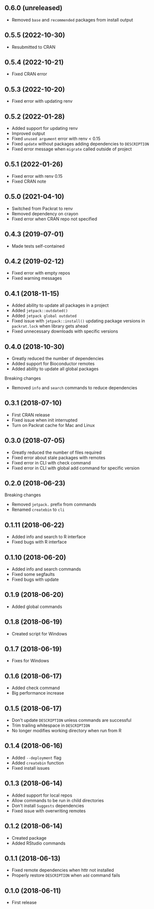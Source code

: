 ## 0.6.0 (unreleased)

- Removed `base` and `recommended` packages from install output

## 0.5.5 (2022-10-30)

- Resubmitted to CRAN

## 0.5.4 (2022-10-21)

- Fixed CRAN error

## 0.5.3 (2022-10-20)

- Fixed error with updating renv

## 0.5.2 (2022-01-28)

- Added support for updating renv
- Improved output
- Fixed `unused argument` error with renv < 0.15
- Fixed `update` without packages adding dependencies to `DESCRIPTION`
- Fixed error message when `migrate` called outside of project

## 0.5.1 (2022-01-26)

- Fixed error with renv 0.15
- Fixed CRAN note

## 0.5.0 (2021-04-10)

- Switched from Packrat to renv
- Removed dependency on crayon
- Fixed error when CRAN repo not specified

## 0.4.3 (2019-07-01)

- Made tests self-contained

## 0.4.2 (2019-02-12)

- Fixed error with empty repos
- Fixed warning messages

## 0.4.1 (2018-11-15)

- Added ability to update all packages in a project
- Added `jetpack::outdated()`
- Added `jetpack global outdated`
- Fixed issue with `jetpack::install()` updating package versions in `packrat.lock` when library gets ahead
- Fixed unnecessary downloads with specific versions

## 0.4.0 (2018-10-30)

- Greatly reduced the number of dependencies
- Added support for Bioconductor remotes
- Added ability to update all global packages

Breaking changes

- Removed `info` and `search` commands to reduce dependencies

## 0.3.1 (2018-07-10)

- First CRAN release
- Fixed issue when init interrupted
- Turn on Packrat cache for Mac and Linux

## 0.3.0 (2018-07-05)

- Greatly reduced the number of files required
- Fixed error about stale packages with remotes
- Fixed error in CLI with check command
- Fixed error in CLI with global add command for specific version

## 0.2.0 (2018-06-23)

Breaking changes

- Removed `jetpack.` prefix from commands
- Renamed `createbin` to `cli`

## 0.1.11 (2018-06-22)

- Added info and search to R interface
- Fixed bugs with R interface

## 0.1.10 (2018-06-20)

- Added info and search commands
- Fixed some segfaults
- Fixed bugs with update

## 0.1.9 (2018-06-20)

- Added global commands

## 0.1.8 (2018-06-19)

- Created script for Windows

## 0.1.7 (2018-06-19)

- Fixes for Windows

## 0.1.6 (2018-06-17)

- Added check command
- Big performance increase

## 0.1.5 (2018-06-17)

- Don't update `DESCRIPTION` unless commands are successful
- Trim trailing whitespace in `DESCRIPTION`
- No longer modifies working directory when run from R

## 0.1.4 (2018-06-16)

- Added `--deployment` flag
- Added `createbin` function
- Fixed install issues

## 0.1.3 (2018-06-14)

- Added support for local repos
- Allow commands to be run in child directories
- Don't install `Suggests` dependencies
- Fixed issue with overwriting remotes

## 0.1.2 (2018-06-14)

- Created package
- Added RStudio commands

## 0.1.1 (2018-06-13)

- Fixed remote dependencies when httr not installed
- Properly restore `DESCRIPTION` when `add` command fails

## 0.1.0 (2018-06-11)

- First release
